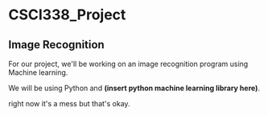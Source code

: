 # CSCI338_Project
## Image Recognition

For our project, we'll be working on an image recognition program using Machine learning. 

We will be using Python and **(insert python machine learning library here)**. 

right now it's a mess but that's okay.